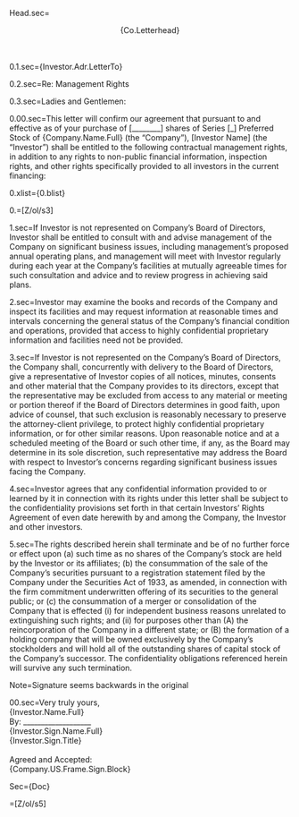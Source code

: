 Head.sec=<center>{Co.Letterhead}</center><br><br>

0.1.sec={Investor.Adr.LetterTo}

0.2.sec=Re:	Management Rights

0.3.sec=Ladies and Gentlemen:

0.00.sec=This letter will confirm our agreement that pursuant to and effective as of your purchase of [________] shares of Series [_] Preferred Stock of {Company.Name.Full} (the “Company”),  [Investor Name] (the “Investor”) shall be entitled to the following contractual management rights, in addition to any rights to non-public financial information, inspection rights, and other rights specifically provided to all investors in the current financing:

0.xlist={0.blist}

0.=[Z/ol/s3]

1.sec=If Investor is not represented on Company’s Board of Directors, Investor shall be entitled to consult with and advise management of the Company on significant business issues, including management’s proposed annual operating plans, and management will meet with Investor regularly during each year at the Company’s facilities at mutually agreeable times for such consultation and advice and to review progress in achieving said plans.

2.sec=Investor may examine the books and records of the Company and inspect its facilities and may request information at reasonable times and intervals concerning the general status of the Company’s financial condition and operations, provided that access to highly confidential proprietary information and facilities need not be provided.

3.sec=If Investor is not represented on the Company’s Board of Directors, the Company shall, concurrently with delivery to the Board of Directors, give a representative of Investor copies of all notices, minutes, consents and other material that the Company provides to its directors, except that the representative may be excluded from access to any material or meeting or portion thereof if the Board of Directors determines in good faith, upon advice of counsel, that such exclusion is reasonably necessary to preserve the attorney-client privilege, to protect highly confidential proprietary information, or for other similar reasons.  Upon reasonable notice and at a scheduled meeting of the Board or such other time, if any, as the Board may determine in its sole discretion, such representative may address the Board with respect to Investor’s concerns regarding significant business issues facing the Company.

4.sec=Investor agrees that any confidential information provided to or learned by it in connection with its rights under this letter shall be subject to the confidentiality provisions set forth in that certain Investors’ Rights Agreement of even date herewith by and among the Company, the Investor and other investors.

5.sec=The rights described herein shall terminate and be of no further force or effect upon (a) such time as no shares of the Company’s stock are held by the Investor or its affiliates; (b) the consummation of the sale of the Company’s securities pursuant to a registration statement filed by the Company under the Securities Act of 1933, as amended, in connection with the firm commitment underwritten offering of its securities to the general public; or (c) the consummation of a merger or consolidation of the Company that is effected (i) for independent business reasons unrelated to extinguishing such rights; and (ii) for purposes other than (A) the reincorporation of the Company in a different state; or (B) the formation of a holding company that will be owned exclusively by the Company’s stockholders and will hold all of the outstanding shares of capital stock of the Company’s successor.  The confidentiality obligations referenced herein will survive any such termination.

Note=Signature seems backwards in the original

00.sec=Very truly yours,<br>{Investor.Name.Full}<br>By: ___________________<br>{Investor.Sign.Name.Full}<br>{Investor.Sign.Title}<br><br>Agreed and Accepted:<br>{Company.US.Frame.Sign.Block}

Sec={Doc}

=[Z/ol/s5]
